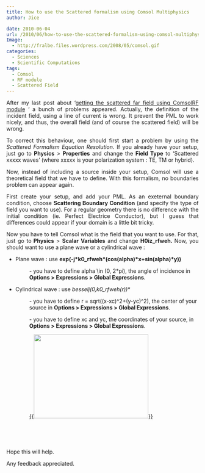 ```yaml
---
title: How to use the Scattered formalism using Comsol Multiphysics
author: Jice

date: 2010-06-04
url: /2010/06/how-to-use-the-scattered-formalism-using-comsol-multiphysics/
Image:
  - http://fralbe.files.wordpress.com/2008/05/comsol.gif
categories:
  - Sciences
  - Scientific Computations
tags:
  - Comsol
  - RF module
  - Scattered Field
---
```

<p style="text-align: justify;">
  After my last post about &#8216;<a title="Far field Comsol" href="http://localhost/oldblog/2010/04/how-to-get-the-electromagnetic-scattered-far-field-using-comsol-rf-module/">getting the scattered far field using ComsolRF module</a> &#8216; a bunch of problems appeared. Actually, the definition of the incident field, using a line of current is wrong. It prevent the PML to work nicely, and thus, the overall field (and of course the scattered field) will be wrong.
</p>

<p style="text-align: justify;">
  To correct this behaviour, one should first start a problem by using the <em>Scattered Formalism Equation Resolution</em>. If you already have your setup, just go to <strong>Physics</strong> > <strong>Properties</strong> and change the <strong>Field Type</strong> to &#8216;Scattered xxxxx waves&#8217; (where xxxxx is your polarization system : TE, TM or hybrid).
</p>

<p style="text-align: justify;">
  Now, instead of including a source inside your setup, Comsol will use a theoretical field that we have to define. With this formalism, no boundaries problem can appear again.
</p>

<p style="text-align: justify;">
  First create your setup, and add your PML. As an exeternal boundary condition, choose <strong>Scattering Boundary Condition </strong>(and specify the type of field you want to use). For a regular geometry there is no difference with the initial condition (ie. Perfect Electrice Conductor), but I guess that differences could appear if your domain is a little bit tricky.
</p>

<p style="text-align: justify;">
  Now you have to tell Comsol what is the field that you want to use. For that, just go to<strong> Physics</strong> > <strong>Scalar Variables</strong> and change <strong>H0iz_rfweh. </strong>Now, you should want to use a plane wave or a cylindrical wave :
</p>

  * Plane wave : use **exp(-j\*k0_rfweh\*(cos(alpha)\*x+sin(alpha)\*y))**

<p style="padding-left: 60px;">
  - you have to define alpha \in (0, 2*pi), the angle of incidence in <strong>Options > Expressions > Global Expressions</strong>.
</p>

  * Cylindrical wave : use **besselj(0,k0_rfweh*(r))**

<p style="padding-left: 60px;">
  - you have to define r = sqrt((x-xc)^2+(y-yc)^2), the center of your source in <strong>Options > Expressions > Global Expressions</strong>.
</p>

<p style="padding-left: 60px;">
  - you have to define xc and yc, the coordinates of your source, in <strong>Options > Expressions > Global Expressions</strong>.
</p>

<p style="padding-left: 60px;">
  <a href="images/posts/oldwordpress/uploads/2010/06/comsol_plane.png">{{<img class="aligncenter size-medium wp-image-1077" title="Field Definition Comsol" src="images/posts/oldwordpress/uploads/2010/06/comsol_plane-300x220.png" alt="" width="300" height="220" >}}</a>
</p>

<p style="padding-left: 60px;">
   
</p>

<p style="padding-left: 60px;">
   
</p>

Hope this will help.

Any feedback appreciated.